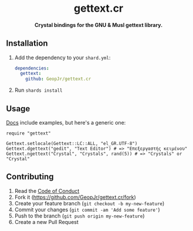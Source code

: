<h1 align="center">gettext.cr</h1>
<h4 align="center">Crystal bindings for the GNU & Musl gettext library.</h4>

## Installation

1. Add the dependency to your `shard.yml`:

   ```yaml
   dependencies:
     gettext:
       github: GeopJr/gettext.cr
   ```

2. Run `shards install`

## Usage

[Docs](https://geopjr.github.io/gettext.cr/) include examples, but here's a generic one:

```crystal
require "gettext"

Gettext.setlocale(Gettext::LC::ALL, "el_GR.UTF-8")
Gettext.dgettext("gedit", "Text Editor") # => "Επεξεργαστής κειμένου"
Gettext.ngettext("Crystal", "Crystals", rand(5)) # => "Crystals" or "Crystal"
```

## Contributing

1. Read the [Code of Conduct](https://github.com/GeopJr/gettext.cr/blob/main/CODE_OF_CONDUCT.md)
2. Fork it (<https://github.com/GeopJr/gettext.cr/fork>)
3. Create your feature branch (`git checkout -b my-new-feature`)
4. Commit your changes (`git commit -am 'Add some feature'`)
5. Push to the branch (`git push origin my-new-feature`)
6. Create a new Pull Request
